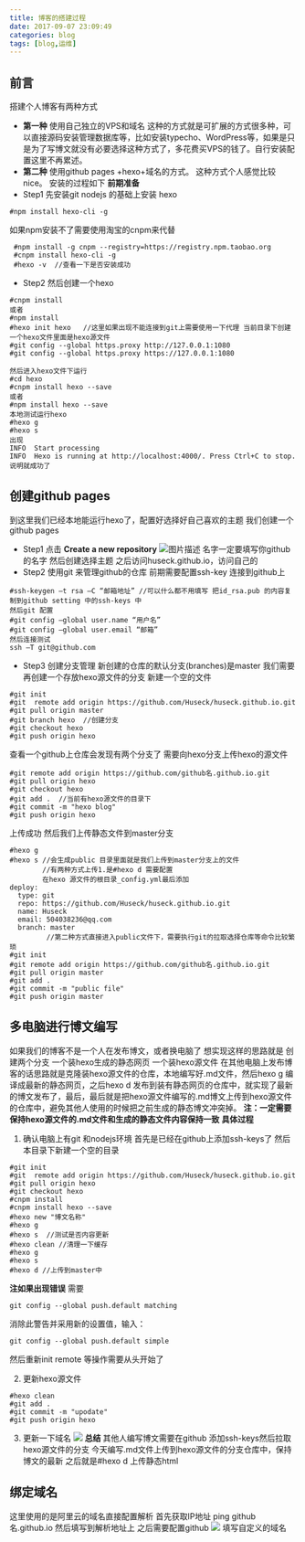 ```yaml
---
title: 博客的搭建过程
date: 2017-09-07 23:09:49
categories: blog
tags: [blog,运维]
---
```

## 前言
搭建个人博客有两种方式
- **第一种**
使用自己独立的VPS和域名
这种的方式就是可扩展的方式很多种，可以直接源码安装管理数据库等，比如安装typecho、WordPress等，如果是只是为了写博文就没有必要选择这种方式了，多花费买VPS的钱了。自行安装配置这里不再累述。
- **第二种**
使用github pages +hexo+域名的方式。
这种方式个人感觉比较nice。
安装的过程如下
**前期准备**
- Step1
先安装git nodejs 的基础上安装 hexo
```
#npm install hexo-cli -g
```
如果npm安装不了需要使用淘宝的cnpm来代替
```
 #npm install -g cnpm --registry=https://registry.npm.taobao.org
 #cnpm install hexo-cli -g
 #hexo -v  //查看一下是否安装成功
```
- Step2
然后创建一个hexo
```
#cnpm install
或者
#npm install 
#hexo init hexo   //这里如果出现不能连接到git上需要使用一下代理 当前目录下创建一个hexo文件里面是hexo源文件
#git config --global https.proxy http://127.0.0.1:1080
#git config --global https.proxy https://127.0.0.1:1080

然后进入hexo文件下运行
#cd hexo
#cnpm install hexo --save
或者
#npm install hexo --save
本地测试运行hexo
#hexo g
#hexo s
出现
INFO  Start processing
INFO  Hexo is running at http://localhost:4000/. Press Ctrl+C to stop.
说明就成功了
```


## 创建github pages
到这里我们已经本地能运行hexo了，配置好选择好自己喜欢的主题
我们创建一个github pages
- Step1
点击
**Create a new repository**
![图片描述](QQ图片20170907231506.png)
名字一定要填写你github的名字
然后创建选择主题
之后访问huseck.github.io，访问自己的
- Step2
使用git 来管理github的仓库
前期需要配置ssh-key 连接到github上
```
#ssh-keygen –t rsa –C “邮箱地址” //可以什么都不用填写 把id_rsa.pub 的内容复制到github setting 中的ssh-keys 中
然后git 配置
#git config –global user.name “用户名”
#git config –global user.email “邮箱”
然后连接测试
ssh –T git@github.com
```
- Step3 创建分支管理
新创建的仓库的默认分支(branches)是master 我们需要再创建一个存放hexo源文件的分支
新建一个空的文件
```
#git init
#git  remote add origin https://github.com/Huseck/huseck.github.io.git
#git pull origin master
#git branch hexo  //创建分支
#git checkout hexo
#git push origin hexo
```
查看一个github上仓库会发现有两个分支了
需要向hexo分支上传hexo的源文件
```
#git remote add origin https://github.com/github名.github.io.git
#git pull origin hexo
#git checkout hexo
#git add .  //当前有hexo源文件的目录下
#git commit -m "hexo blog"
#git push origin hexo
```
上传成功
然后我们上传静态文件到master分支
```
#hexo g
#hexo s //会生成public 目录里面就是我们上传到master分支上的文件
        //有两种方式上传1.是#hexo d 需要配置
        在hexo 源文件的根目录_config.yml最后添加
deploy:
  type: git
  repo: https://github.com/Huseck/huseck.github.io.git
  name: Huseck
  email: 504038236@qq.com
  branch: master
         //第二种方式直接进入public文件下，需要执行git的拉取选择仓库等命令比较繁琐
#git init
#git remote add origin https://github.com/github名.github.io.git
#git pull origin master
#git add .
#git commit -m "public file"
#git push origin master
```
## 多电脑进行博文编写
如果我们的博客不是一个人在发布博文，或者换电脑了
想实现这样的思路就是
创建两个分支 一个装hexo生成的静态网页 一个装hexo源文件
在其他电脑上发布博客的话思路就是克隆装hexo源文件的仓库，本地编写好.md文件，然后hexo g 编译成最新的静态网页，之后hexo d 发布到装有静态网页的仓库中，就实现了最新的博文发布了，最后，最后就是把hexo源文件编写的.md博文上传到hexo源文件的仓库中，避免其他人使用的时候把之前生成的静态博文冲突掉。
**注：一定需要保持hexo源文件的.md文件和生成的静态文件内容保持一致**
**具体过程** 
1.  确认电脑上有git 和nodejs环境
首先是已经在github上添加ssh-keys了
然后本目录下新建一个空的目录
```
#git init
#git  remote add origin https://github.com/Huseck/huseck.github.io.git
#git pull origin hexo
#git checkout hexo
#cnpm install 
#cnpm install hexo --save
#hexo new "博文名称"
#hexo g
#hexo s  //测试是否内容更新
#hexo clean //清理一下缓存
#hexo g
#hexo s
#hexo d //上传到master中
```
**注如果出现错误**
需要
```
git config --global push.default matching
```
消除此警告并采用新的设置值，输入：
```
git config --global push.default simple
```
然后重新init remote 等操作需要从头开始了

2.  更新hexo源文件
```
#hexo clean
#git add .
#git commit -m "upodate"
#git push origin hexo
```
3. 更新一下域名
 ![](QQ图片20170908111953.png)
**总结**
其他人编写博文需要在github 添加ssh-keys然后拉取hexo源文件的分支
今天编写.md文件上传到hexo源文件的分支仓库中，保持博文的最新
之后就是#hexo d 上传静态html
## 绑定域名
这里使用的是阿里云的域名直接配置解析
首先获取IP地址
ping github名.github.io
然后填写到解析地址上
之后需要配置github
![](QQ图片20170908111953.png)
填写自定义的域名


